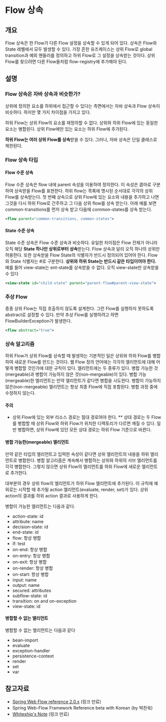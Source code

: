# Flow 상속

## 개요

Flow 상속은 한 Flow가 다른 Flow 설정을 상속할 수 있게 되어 있다. 상속은 Flow와 State 레벨에서 모두 발생할 수 있다.
가장 흔한 유즈케이스는 상위 Flow로 global transition과 예외 핸들러를 정의하고 하위 Flow로 그 설정을 상속받는 것이다.
상위 Flow를 찾으려면 다른 Flow들처럼 flow-registry에 추가해야 된다.

## 설명

### Flow 상속은 자바 상속과 비슷한가?

상위에 정의한 요소를 하위에서 접근할 수 있다는 측면에서는 자바 상속과 Flow 상속이 비슷하다.
하지만 몇 가지 차이점을 가지고 있다.

하위 Flow는 상위 Flow의 요소를 재정의할 수 없다. 상위와 하위 Flow에 있는 동일한 요소는 병합된다.
상위 Flow에만 있는 요소는 하위 Flow에 추가된다.

**하위 Flow는 여러 상위 Flow를 상속**받을 수 있다. 그러나, 자바 상속은 단일 클래스로 제한된다.

### Flow 상속 타입

#### Flow 수준 상속

Flow 수준 상속은 flow 내에 parent 속성을 이용하여 정의한다. 이 속성은 콤마로 구분하여 상속받을 Flow를 표현한다.
하위 flow는 목록에 명시된 순서대로 각각의 상위 Flow를 상속받는다.
첫 번째 상속으로 상위 Flow에 있는 요소와 내용을 추가하고 나면 그것을 다시 하위 Flow로 간주하고 그 다음 상위 flow를 상속 받는다.
아래 예를 보면 common-transitions를 먼저 상속 받고 다음에 common-states를 상속 받는다.

```xml
<flow parent="common-transitions, common-states">
```

#### State 수준 상속

State 수준 상속은 Flow 수준 상속과 비슷하다. 유일한 차이점은 Flow 전체가 아니라 오직 해당 **State 하나만 상위로부터 상속**받는다.
Flow 상속과 달리 오직 하나의 상위만 허용한다. 또한 상속받을 Flow State의 식별자가 반드시 정의되어 있어야 한다.
Flow와 State 식별자는 #로 구분한다.
**상위와 하위 State는 반드시 같은 타입이어야 한다.** 예를 들어 view-state는 ent-state를 상속받을 수 없다. 오직 view-state만 상속받을 수 있다


```xml
<view-state id="child-state" parent="parent-flow#parent-view-state">
```

### 추상 Flow

종종 상위 Flow는 직접 호출하지 않도록 설계한다. 그런 Flow를 실행하지 못하도록 abstract로 설정할 수 있다.
만약 추상 Flow를 실행하려고 하면 FlowBuilderException가 발생한다.

```xml
<flow abstract="true">
```

### 상속 알고리즘

하위 Flow가 상위 Flow를 상속할 때 발생하는 기본적인 일은 상위와 하위 Flow를 병합하여 새로운 Flow를 만드는 것이다.
웹 Flow 정의 언어에는 각각의 엘리먼트에 대해 어떻게 병합할 것인가에 대한 규칙이 있다.
엘리먼트에는 두 종류가 있다. 병합 가능한 것(mergeable)과 병합이 가능하지 않은 것(non-mergeable)이 있다.
병합 가능(mergeable)한 엘리먼트는 만약 엘리먼트가 같다면 병합을 시도한다. 병합이 가능하지 않은(non-mergeable) 엘리먼트는 항상 최종 Flow에 직접 포함된다.
병합 과정 중에 수정하지 않는다.

#### 주의 

- 상위 Flow에 있는 외부 리소스 경로는 절대 경로여야 한다. ** 상대 경로는 두 Flow를 병합할 때 상위 Flow와 하위 Flow가 위치한 디렉토리가 다르면 깨질 수 있다. 일반 병합하면, 상위 Flow에 있던 모든 상대 경로는 하위 Flow 기준으로 바뀐다.

#### 병합 가능한(mergeable) 엘리먼트

만약 같은 타입의 엘리먼트고 입력한 속성이 같다면 상위 엘리먼트의 내용을 하위 엘리먼트로 병합한다.
병합 알고리즘은 계속해서 병합하는 상위와 하위의 서브 엘리먼트를 각각 병합한다.
그렇지 않으면 상위 Flow의 엘리먼트를 하위 Flow에 새로운 엘리먼트로 추가한다.

대부분의 경우 상위 flow의 엘리먼트가 하위 Flow 엘리먼트에 추가된다.
이 규칙에 예외로는 시작할 때 추가될 action 엘리먼트(evaluate, render, set)가 있다. 상위 action의 결과를 하위 action 결과로 사용하게 한다.

병합이 가능한 엘리먼트는 다음과 같다.

- action-state: id
- attribute: name
- decision-state: id
- end-state: id
- flow: 항상 병합
- if: test
- on-end: 항상 병합
- on-entry: 항상 병합
- on-exit: 항상 병합
- on-render: 항상 병합
- on-start: 항상 병합
- input: name
- output: name
- secured: attributes
- subflow-state: id
- transition: on and on-exception
- view-state: id

#### 병합할 수 없는 엘리먼트

병합할 수 없는 엘리먼트는 다음과 같다

- bean-import
- evaluate
- exception-handler
- persistence-context
- render
- set
- var

## 참고자료

- [Spring Web Flow reference 2.0.x](http://static.springframework.org/spring-webflow/docs/2.0.x/reference/html/index.html) (링크 만료)
- Spring Web-Flow Framework Reference beta with Korean (by 박찬욱)
- [Whiteship's Note](http://whiteship.me/2146) (링크 만료)